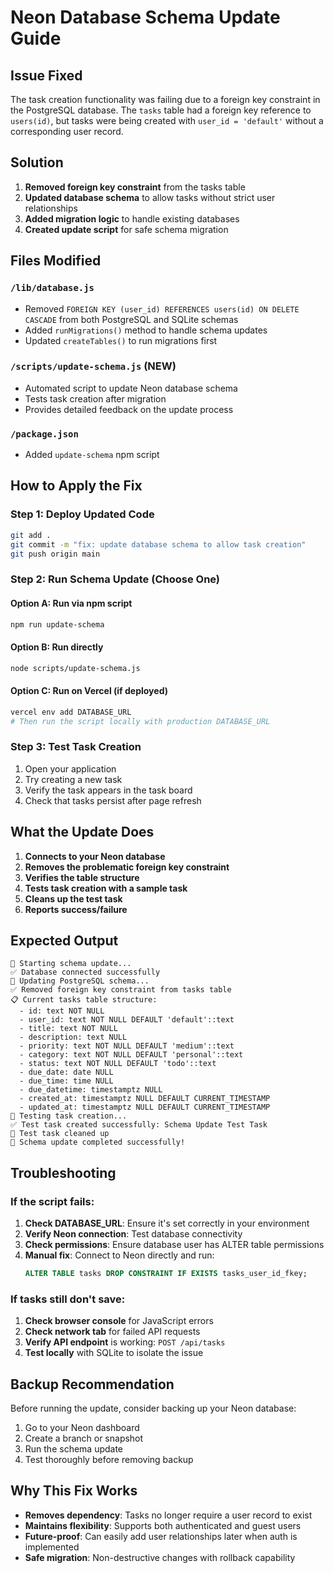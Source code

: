# Neon Database Schema Update Guide

## Issue Fixed
The task creation functionality was failing due to a foreign key constraint in the PostgreSQL database. The `tasks` table had a foreign key reference to `users(id)`, but tasks were being created with `user_id = 'default'` without a corresponding user record.

## Solution
1. **Removed foreign key constraint** from the tasks table
2. **Updated database schema** to allow tasks without strict user relationships
3. **Added migration logic** to handle existing databases
4. **Created update script** for safe schema migration

## Files Modified

### `/lib/database.js`
- Removed `FOREIGN KEY (user_id) REFERENCES users(id) ON DELETE CASCADE` from both PostgreSQL and SQLite schemas
- Added `runMigrations()` method to handle schema updates
- Updated `createTables()` to run migrations first

### `/scripts/update-schema.js` (NEW)
- Automated script to update Neon database schema
- Tests task creation after migration
- Provides detailed feedback on the update process

### `/package.json`
- Added `update-schema` npm script

## How to Apply the Fix

### Step 1: Deploy Updated Code
```bash
git add .
git commit -m "fix: update database schema to allow task creation"
git push origin main
```

### Step 2: Run Schema Update (Choose One)

#### Option A: Run via npm script
```bash
npm run update-schema
```

#### Option B: Run directly
```bash
node scripts/update-schema.js
```

#### Option C: Run on Vercel (if deployed)
```bash
vercel env add DATABASE_URL
# Then run the script locally with production DATABASE_URL
```

### Step 3: Test Task Creation
1. Open your application
2. Try creating a new task
3. Verify the task appears in the task board
4. Check that tasks persist after page refresh

## What the Update Does

1. **Connects to your Neon database**
2. **Removes the problematic foreign key constraint**
3. **Verifies the table structure**
4. **Tests task creation with a sample task**
5. **Cleans up the test task**
6. **Reports success/failure**

## Expected Output
```
🔧 Starting schema update...
✅ Database connected successfully
🐘 Updating PostgreSQL schema...
✅ Removed foreign key constraint from tasks table
📋 Current tasks table structure:
  - id: text NOT NULL
  - user_id: text NOT NULL DEFAULT 'default'::text
  - title: text NOT NULL
  - description: text NULL
  - priority: text NOT NULL DEFAULT 'medium'::text
  - category: text NOT NULL DEFAULT 'personal'::text
  - status: text NOT NULL DEFAULT 'todo'::text
  - due_date: date NULL
  - due_time: time NULL
  - due_datetime: timestamptz NULL
  - created_at: timestamptz NULL DEFAULT CURRENT_TIMESTAMP
  - updated_at: timestamptz NULL DEFAULT CURRENT_TIMESTAMP
🧪 Testing task creation...
✅ Test task created successfully: Schema Update Test Task
🧹 Test task cleaned up
🎉 Schema update completed successfully!
```

## Troubleshooting

### If the script fails:
1. **Check DATABASE_URL**: Ensure it's set correctly in your environment
2. **Verify Neon connection**: Test database connectivity
3. **Check permissions**: Ensure database user has ALTER table permissions
4. **Manual fix**: Connect to Neon directly and run:
   ```sql
   ALTER TABLE tasks DROP CONSTRAINT IF EXISTS tasks_user_id_fkey;
   ```

### If tasks still don't save:
1. **Check browser console** for JavaScript errors
2. **Check network tab** for failed API requests
3. **Verify API endpoint** is working: `POST /api/tasks`
4. **Test locally** with SQLite to isolate the issue

## Backup Recommendation
Before running the update, consider backing up your Neon database:
1. Go to your Neon dashboard
2. Create a branch or snapshot
3. Run the schema update
4. Test thoroughly before removing backup

## Why This Fix Works
- **Removes dependency**: Tasks no longer require a user record to exist
- **Maintains flexibility**: Supports both authenticated and guest users
- **Future-proof**: Can easily add user relationships later when auth is implemented
- **Safe migration**: Non-destructive changes with rollback capability